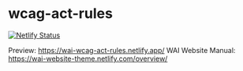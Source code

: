 # wcag-act-rules

[![Netlify Status](https://api.netlify.com/api/v1/badges/f053b1b3-85d4-4105-926b-9b30bebe83c0/deploy-status)](https://app.netlify.com/sites/wai-wcag-act-rules/deploys)

Preview: https://wai-wcag-act-rules.netlify.app/
WAI Website Manual: https://wai-website-theme.netlify.com/overview/
